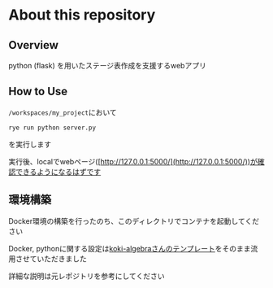 # About this repository

## Overview

python (flask) を用いたステージ表作成を支援するwebアプリ

## How to Use

`/workspaces/my_project`において

```sh
rye run python server.py 
```

を実行します

実行後、localでwebページ([http://127.0.0.1:5000/](http://127.0.0.1:5000/))が確認できるようになるはずです

## 環境構築

Docker環境の構築を行ったのち、このディレクトリでコンテナを起動してください

Docker, pythonに関する設定は[koki-algebraさんのテンプレート](https://github.com/koki-algebra/python_docker)をそのまま流用させていただきました

詳細な説明は元レポジトリを参考にしてください
<!-- 
# Python with Rye (元レポジトリより引用)

## Overview

Docker で [rye](https://rye-up.com) を使う際のテンプレート. VSCode DevContainer を使って環境構築を行う.

## Run Python Script

初回のコンテナ起動後に `rye` の仮想環境 `.venv/` がプロジェクト直下に作られる. `.venv/bin/python` が Python のパスとなる. `.venv/` を削除してしまった場合はコンテナを再度ビルドすればよい. また, VSCode でプロジェクトを開くと自動的に `.venv/` を認識するので, Python のパスを設定する必要はない.

Python のコードを実行するには

```sh
rye run python <python filepath>
```

で実行するか,

```sh
make run
```

で `src/python_docker/main.py` の `main()` が実行される.

## Add Python Package

```sh
rye add <package name>
```

を実行後,

```sh
rye sync
```

で pip と同様にインストール可能.

## JupyterLab

VSCode 上で notebook を実行することができる. notebook を開き, Select Kernel をクリックして `.venv/bin/python` を指定する.

## GPU usage

`.devcontainer/devcontainer.json` の GPU 関連の記述のコメントを外すと CUDA, GPU が利用可能になる.

## PyTorch installation

以下のコマンドで PyTorch をインストール可能. ただし, CPU 環境と GPU 環境では異なるモジュールがインストールされる.

```sh
rye add torch && rye sync
``` -->
